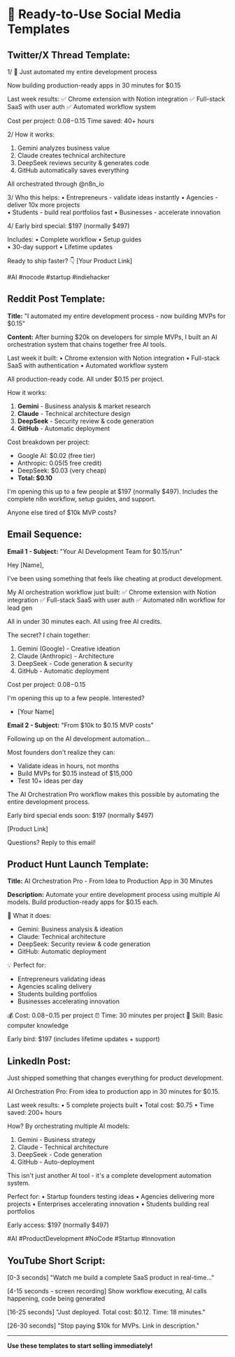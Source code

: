 # 📢 Ready-to-Use Social Media Templates

## Twitter/X Thread Template:

1/ 🚀 Just automated my entire development process

Now building production-ready apps in 30 minutes for $0.15

Last week results:
✅ Chrome extension with Notion integration
✅ Full-stack SaaS with user auth
✅ Automated workflow system

Cost per project: $0.08-$0.15
Time saved: 40+ hours

2/ How it works:
1. Gemini analyzes business value
2. Claude creates technical architecture  
3. DeepSeek reviews security & generates code
4. GitHub automatically saves everything

All orchestrated through @n8n_io

3/ Who this helps:
• Entrepreneurs - validate ideas instantly
• Agencies - deliver 10x more projects  
• Students - build real portfolios fast
• Businesses - accelerate innovation

4/ Early bird special: $197 (normally $497)

Includes:
• Complete workflow
• Setup guides  
• 30-day support
• Lifetime updates

Ready to ship faster? 👇
[Your Product Link]

#AI #nocode #startup #indiehacker

## Reddit Post Template:

**Title:** "I automated my entire development process - now building MVPs for $0.15"

**Content:**
After burning $20k on developers for simple MVPs, I built an AI orchestration system that chains together free AI tools.

Last week it built:
• Chrome extension with Notion integration
• Full-stack SaaS with authentication
• Automated workflow system

All production-ready code. All under $0.15 per project.

How it works:
1. **Gemini** - Business analysis & market research
2. **Claude** - Technical architecture design
3. **DeepSeek** - Security review & code generation
4. **GitHub** - Automatic deployment

Cost breakdown per project:
- Google AI: $0.02 (free tier)
- Anthropic: $0.05 ($5 free credit)
- DeepSeek: $0.03 (very cheap)
- **Total: $0.10**

I'm opening this up to a few people at $197 (normally $497). Includes the complete n8n workflow, setup guides, and support.

Anyone else tired of $10k MVP costs?

## Email Sequence:

**Email 1 - Subject:** "Your AI Development Team for $0.15/run"

Hey [Name],

I've been using something that feels like cheating at product development.

My AI orchestration workflow just built:
✅ Chrome extension with Notion integration
✅ Full-stack SaaS with user auth
✅ Automated n8n workflow for lead gen

All in under 30 minutes each. All using free AI credits.

The secret? I chain together:
1. Gemini (Google) - Creative ideation
2. Claude (Anthropic) - Architecture  
3. DeepSeek - Code generation & security
4. GitHub - Automatic deployment

Cost per project: $0.08-$0.15

I'm opening this up to a few people. Interested?

- [Your Name]

**Email 2 - Subject:** "From $10k to $0.15 MVP costs"

Following up on the AI development automation...

Most founders don't realize they can:
- Validate ideas in hours, not months
- Build MVPs for $0.15 instead of $15,000
- Test 10+ ideas per day

The AI Orchestration Pro workflow makes this possible by automating the entire development process.

Early bird special ends soon: $197 (normally $497)

[Product Link]

Questions? Reply to this email!

## Product Hunt Launch Template:

**Title:** AI Orchestration Pro - From Idea to Production App in 30 Minutes

**Description:**
Automate your entire development process using multiple AI models. Build production-ready apps for $0.15 each.

🚀 What it does:
- Gemini: Business analysis & ideation
- Claude: Technical architecture  
- DeepSeek: Security review & code generation
- GitHub: Automatic deployment

💡 Perfect for:
- Entrepreneurs validating ideas
- Agencies scaling delivery
- Students building portfolios
- Businesses accelerating innovation

💰 Cost: $0.08-$0.15 per project
⏰ Time: 30 minutes per project
🎯 Skill: Basic computer knowledge

Early bird: $197 (includes lifetime updates + support)

## LinkedIn Post:

Just shipped something that changes everything for product development. 

AI Orchestration Pro: From idea to production app in 30 minutes for $0.15.

Last week results:
• 5 complete projects built
• Total cost: $0.75
• Time saved: 200+ hours

How? By orchestrating multiple AI models:
1. Gemini - Business strategy
2. Claude - Technical architecture
3. DeepSeek - Code generation
4. GitHub - Auto-deployment

This isn't just another AI tool - it's a complete development automation system.

Perfect for:
• Startup founders testing ideas
• Agencies delivering more projects
• Enterprises accelerating innovation
• Students building real portfolios

Early access: $197 (normally $497)

#AI #ProductDevelopment #NoCode #Startup #Innovation

## YouTube Short Script:

[0-3 seconds]
"Watch me build a complete SaaS product in real-time..."

[4-15 seconds - screen recording]
Show workflow executing, AI calls happening, code being generated

[16-25 seconds]
"Just deployed. Total cost: $0.12. Time: 18 minutes."

[26-30 seconds]
"Stop paying $10k for MVPs. Link in description."

---

**Use these templates to start selling immediately!**
